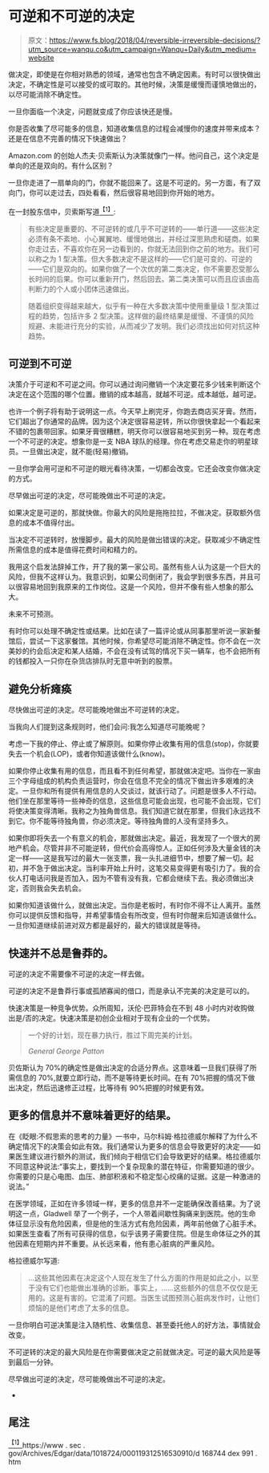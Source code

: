 # 可逆和不可逆的决定

> 原文：<https://www.fs.blog/2018/04/reversible-irreversible-decisions/?utm_source=wanqu.co&utm_campaign=Wanqu+Daily&utm_medium=website>

做决定，即使是在你相对熟悉的领域，通常也包含不确定因素。有时可以很快做出决定，不确定性是可以接受的或可取的。其他时候，决策是缓慢而谨慎地做出的，以尽可能消除不确定性。

一旦你面临一个决定，问题就变成了你应该快还是慢。

你是否收集了尽可能多的信息，知道收集信息的过程会减慢你的速度并带来成本？还是在信息不完善的情况下快速做出？

Amazon.com 的创始人杰夫·贝索斯认为决策就像门一样。他问自己，这个决定是单向的还是双向的。有什么区别？

一旦你走进了一扇单向的门，你就不能回来了。这是不可逆的。另一方面，有了双向门，你可以走过去，四处看看，然后很容易地回到你开始的地方。

在一封股东信中，贝索斯写道[<sup>【1】</sup>](#_ftn1):

> 有些决定是重要的、不可逆转的或几乎不可逆转的——单行道——这些决定必须有条不紊地、小心翼翼地、缓慢地做出，并经过深思熟虑和磋商。如果你走过去，不喜欢你在另一边看到的，你就无法回到你之前的地方。我们可以称之为 1 型决策。但大多数决定不是这样的——它们是可变的、可逆的——它们是双向的。如果你做了一个次优的第二类决定，你不需要忍受那么长时间的后果。你可以重新开门，然后回去。第二类决策可以而且应该由高判断力的个人或小团体迅速做出。
> 
> 随着组织变得越来越大，似乎有一种在大多数决策中使用重量级 1 型决策过程的趋势，包括许多 2 型决策。这样做的最终结果是缓慢、不谨慎的风险规避、未能进行充分的实验，从而减少了发明。我们必须找出如何对抗这种趋势。

## 可逆到不可逆

决策介于可逆和不可逆之间。你可以通过询问撤销一个决定要花多少钱来判断这个决定在这个范围的哪个位置。撤销的成本越高，就越不可逆。成本越低，越可逆。

也许一个例子将有助于说明这一点。今天早上刷完牙，你跑去商店买牙膏。然而，它们超出了你通常的品牌。因为这个决定很容易逆转，所以你很快拿起一个看起来不错的包裹带回家。如果牙膏很糟糕，明天你可以很容易地买到另一种。现在考虑一个不可逆的决定。想象你是一支 NBA 球队的经理。你在考虑交易走你的明星球员。一旦做出决定，就不能(轻易)撤销。

一旦你学会用可逆和不可逆的眼光看待决策，一切都会改变。它还会改变你做决定的方式。

尽早做出可逆的决定，尽可能晚做出不可逆的决定。

如果决定是可逆的，那就快做。你最大的风险是拖拖拉拉，不做决定。获取额外信息的成本不值得付出。

当决定不可逆转时，放慢脚步。最大的风险是做出错误的决定。获取减少不确定性所需信息的成本是值得花费时间和精力的。

我用这个启发法辞掉工作，开了我的第一家公司。虽然有些人认为这是一个巨大的风险，但我不这样认为。我意识到，如果公司倒闭了，我会学到很多东西，并且可以很容易地回到我原来的工作岗位。这是一个风险，但并不像有些人想象的那么大。

未来不可预测。

有时你可以处理不确定性或结果。比如在读了一篇评论或从同事那里听说一家新餐馆后，尝试一下这家餐馆。其他时候，你希望尽可能消除不确定性。你不会在一次美妙的约会后决定和某人结婚，不会在没有试驾的情况下买一辆车，也不会把所有的钱都投入一只你在杂货店排队时无意中听到的股票。

## 避免分析瘫痪

尽快做出可逆的决定。尽可能晚地做出不可逆转的决定。

当我向人们提到这条规则时，他们会问:我怎么知道尽可能晚呢？

考虑一下我的停止、停止或了解原则。如果你停止收集有用的信息(stop)，你就要失去一个机会(LOP)，或者你知道该做什么(know)。

如果你停止收集有用的信息，而且看不到任何希望，那就做决定吧。当你在一家由三个字母组成的机构负责运营时，你会在信息不完全的情况下做出许多艰难的决定。一旦你和所有提供有用信息的人交谈过，就该行动了。问题是很多人不行动。他们坐在那里等待一些神奇的信息，这些信息可能会出现，也可能不会出现，它们将使决策变得清晰。我称之为独角兽信息。我们知道它就在那里，但我们永远找不到它。你不能等待独角兽，你必须决定。等待独角兽的人没有坚持多久。

如果你即将失去一个有意义的机会，那就做出决定。最近，我发现了一个很大的房地产机会。尽管并非不可能逆转，但代价会高得惊人。正如任何涉及大量金钱的决定一样——这是我写过的最大一张支票，我一头扎进细节中，想要了解一切。起初，并不急于做出决定。当利率开始上升时，这笔交易变得更有吸引力了。我的合伙人打电话问我是否加入，因为不管有没有我，它都会继续下去。我必须做出决定，否则我会失去机会。

如果你知道该做什么，就做出决定。当你是老板时，有时你不得不让人离开。虽然你可以提供反馈和指导，并希望事情会有所改变，但有时你醒来后知道该做什么。一旦你知道继续前进对双方都是最好的，最大的错误就是等待。

## 快速并不总是鲁莽的。

可逆的决定不需要像不可逆的决定一样去做。

可逆的决定不是鲁莽行事或孤陋寡闻的借口，而是承认不完美的决定是可以的。

快速决策是一种竞争优势。众所周知，沃伦·巴菲特会在不到 48 小时内对收购做出是/否的决定。快速决策是初创企业相对于现有企业的一个优势。



> 一个好的计划，现在暴力执行，胜过下周完美的计划。
> 
> <cite>General George Patton</cite>



贝佐斯认为 70%的确定性是做出决定的合适分界点。这意味着一旦我们获得了所需信息的 70%,就要立即行动，而不是等待更长时间。在有 70%把握的情况下做出决定，然后迅速修正过程，比等待有 90%把握的时候更有效。

## 更多的信息并不意味着更好的结果。

在《眨眼:不假思索的思考的力量》一书中，马尔科姆·格拉德威尔解释了为什么不确定情况下的决策会如此有效。我们通常认为更多的信息会导致更好的决定——如果医生建议进行额外的测试，我们倾向于相信它们会导致更好的结果。格拉德威尔不同意这种说法:“事实上，要找到一个复杂现象的潜在特征，你需要知道的很少。你需要的只是心电图、血压、肺部积液和不稳定型心绞痛的证据。这是一种激进的说法。”

在医学领域，正如在许多领域一样，更多的信息并不一定能确保改善结果。为了说明这一点，Gladwell 举了一个例子，一个人带着间歇性胸痛来到医院。他的生命体征显示没有危险因素，但是他的生活方式有危险因素，两年前他做了心脏手术。如果医生查看了所有可获得的信息，似乎该男子需要住院。但是生命体征之外的其他因素在短期内并不重要。从长远来看，他有患心脏病的严重风险。

格拉德威尔写道:

> …这些其他因素在决定这个人现在发生了什么方面的作用是如此之小，以至于没有它们也能做出准确的诊断。事实上，……这些额外的信息不仅仅是无用的。这是有害的。它混淆了问题。当医生试图预测心脏病发作时，让他们烦恼的是他们考虑了太多的信息。

一旦你明白可逆决策是注入随机性、收集信息、甚至委托他人的好方法，事情就会改变。

不可逆转的决定的最大风险是在你需要做决定之前就做决定。可逆的最大风险是等到最后一分钟。

尽早做出可逆的决定，尽可能晚做出不可逆的决定。

*

## 尾注

[<sup>【1】</sup>](#_ftnref1)https://www . sec . gov/Archives/Edgar/data/1018724/000119312516530910/d 168744 dex 991 . htm